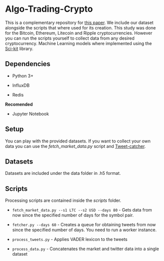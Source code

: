
# Algo-Trading-Crypto

This is a complementary repository for [this paper](https://github.com/Vanclief/algo-trading-crypto/blob/master/fv_ag-atcsaml.pdf). We include our dataset
alongside the scripts that where used for its creation. This study was done for
the Bitcoin, Ethereum, Litecoin and Ripple cryptocurrencies. However you can run 
the scripts yourself to collect data from any desired cryptocurrency. 
Machine Learning models where implemented using the 
[Sci-kit](http://scikit-learn.org/stable/index.html) library.

## Dependencies

* Python 3+

* InfluxDB

* Redis

**Recomended**

* Jupyter Notebook

## Setup

You can play with the provided datasets. If you want to collect your own data
you can use the *fetch_market_data.py* script and 
[Tweet-catcher](https://github.com/Vanclief/tweet-catcher).

## Datasets

Datasets are included under the data folder in .h5 format. 


## Scripts

Processing scripts are contained inside the _scripts_ folder.

* `fetch_market_data.py --s1 LTC --s2 USD --days 80` - Gets data from now since 
  the specified number of days for the symbol pair.

* `fetcher.py --days 60` - Creates a queue for obtaining tweets from now since the 
  specified number of days. You need to run a worker instance.

* `process_tweets.py` - Applies VADER lexicon to the tweets

* `process_data.py` - Concatenates the market and twitter data into a single
  dataset


